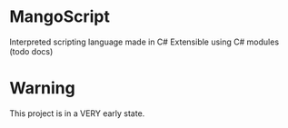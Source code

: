 # MangoScript
Interpreted scripting language made in C#
Extensible using C# modules (todo docs)

# Warning
This project is in a VERY early state. 
